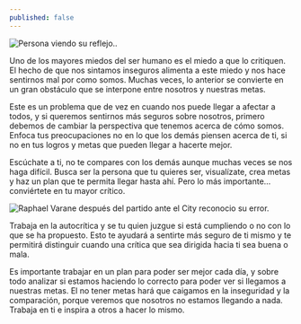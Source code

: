 ```yaml
---
published: false
---
```

![Persona viendo su reflejo..]({{site.baseurl}}/images/Autocrítica.jpg)


Uno de los mayores miedos del ser humano es el miedo a que lo critiquen. El hecho de que nos sintamos inseguros alimenta a este miedo y nos hace sentirnos mal por como somos. Muchas veces, lo anterior se convierte en un gran obstáculo que se interpone entre nosotros y nuestras metas.

Este es un problema que de vez en cuando nos puede llegar a afectar a todos, y si queremos sentirnos más seguros sobre nosotros, primero debemos de cambiar la perspectiva que tenemos acerca de cómo somos. Enfoca tus preocupaciones no en lo que los demás piensen acerca de ti, si no en tus logros y metas que pueden llegar a hacerte mejor.

Escúchate a ti, no te compares con los demás aunque muchas veces se nos haga difícil. Busca ser la persona que tu quieres ser, visualízate, crea metas y haz un plan que te permita llegar hasta ahí. Pero lo más importante… conviértete en tu mayor crítico.


![Raphael Varane después del partido ante el City reconocio su error.]({{site.baseurl}}/images/Varane.jpg)


Trabaja en la autocrítica y se tu quien juzgue si está cumpliendo o no con lo que se ha propuesto. Esto te ayudará a sentirte más seguro de ti mismo y te permitirá distinguir cuando una crítica que sea dirigida hacia ti sea buena o mala.

Es importante trabajar en un plan para poder ser mejor cada día, y sobre todo analizar si estamos haciendo lo correcto para poder ver si llegamos a nuestras metas. El no tener metas hará que caigamos en la inseguridad y la comparación, porque veremos que nosotros no estamos llegando a nada. Trabaja en ti e inspira a otros a hacer lo mismo.
